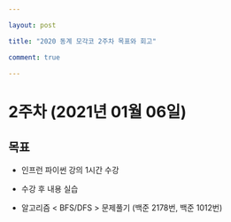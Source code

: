 ```yaml
---

layout: post

title: "2020 동계 모각코 2주차 목표와 회고"

comment: true

---
```




# 2주차 (2021년 01월 06일)


## 목표

 * 인프런 파이썬 강의 1시간 수강

 * 수강 후 내용 실습

 * 알고리즘 < BFS/DFS > 문제풀기 (백준 2178번, 백준 1012번)

